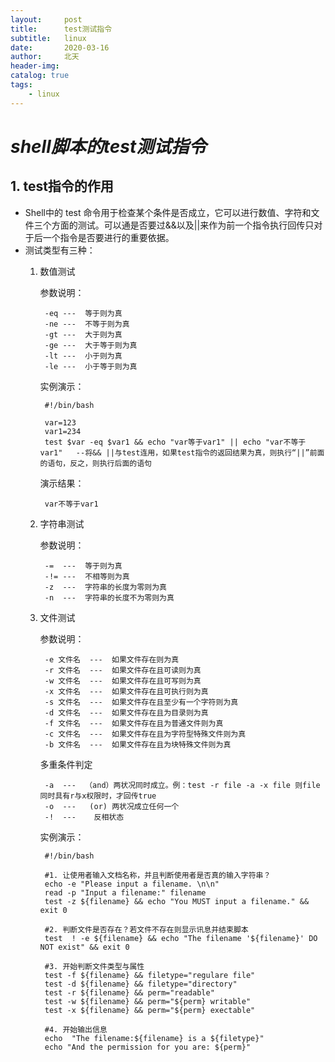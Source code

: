 ```yaml
---
layout:     post
title:      test测试指令
subtitle:   linux
date:       2020-03-16
author:     北天
header-img: 
catalog: true
tags:
    - linux
---
```

# *shell脚本的test测试指令*
## 1. test指令的作用
* Shell中的 test 命令用于检查某个条件是否成立，它可以进行数值、字符和文件三个方面的测试。可以通是否要过&&以及||来作为前一个指令执行回传只对于后一个指令是否要进行的重要依据。
* 测试类型有三种：
	1. 数值测试		
		
		参数说明：
		
			-eq	---	 等于则为真
			-ne	---	 不等于则为真
			-gt	---	 大于则为真
			-ge	---	 大于等于则为真
			-lt	---	 小于则为真
			-le	---	 小于等于则为真
			
		实例演示：
		
			#!/bin/bash

			var=123
		    var1=234
			test $var -eq $var1 && echo "var等于var1" || echo "var不等于var1"   --将&& ||与test连用，如果test指令的返回结果为真，则执行“||”前面的语句，反之，则执行后面的语句
		
		演示结果：
		
			var不等于var1

	2. 字符串测试
	
		参数说明：
			
	 		-= 	---	 等于则为真
			-!=	---	 不相等则为真
			-z  ---	 字符串的长度为零则为真
			-n  ---	 字符串的长度不为零则为真

	3. 文件测试

		参数说明：

			-e 文件名	---  如果文件存在则为真
			-r 文件名	---	 如果文件存在且可读则为真
			-w 文件名	---	 如果文件存在且可写则为真
			-x 文件名	---	 如果文件存在且可执行则为真
			-s 文件名	---	 如果文件存在且至少有一个字符则为真
			-d 文件名	---	 如果文件存在且为目录则为真
			-f 文件名	---	 如果文件存在且为普通文件则为真
			-c 文件名	---	 如果文件存在且为字符型特殊文件则为真
			-b 文件名	---	 如果文件存在且为块特殊文件则为真
		多重条件判定
			
			-a  ---  （and）两状况同时成立。例：test -r file -a -x file 则file同时具有r与x权限时，才回传true
			-o	---   (or) 两状况成立任何一个
			-!  ---    反相状态	

		实例演示：
			
			#!/bin/bash

			#1. 让使用者输入文档名称，并且判断使用者是否真的输入字符串？
			echo -e "Please input a filename. \n\n"
			read -p "Input a filename:" filename
			test -z ${filename} && echo "You MUST input a filename." && exit 0
			
			#2. 判断文件是否存在？若文件不存在则显示讯息并结束脚本
			test  ! -e ${filename} && echo "The filename '${filename}' DO NOT exist" && exit 0
			
			#3. 开始判断文件类型与属性
			test -f ${filename} && filetype="regulare file"
			test -d ${filename} && filetype="directory"
			test -r ${filename} && perm="readable"
			test -w ${filename} && perm="${perm} writable"
			test -x ${filename} && perm="${perm} exectable"
			
			#4. 开始输出信息
			echo  "The filename:${filename} is a ${filetype}"
			echo "And the permission for you are: ${perm}"